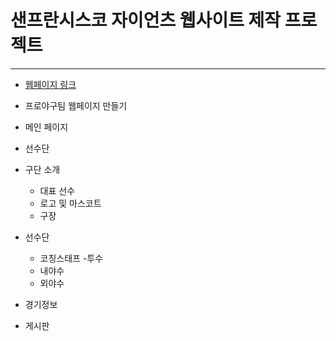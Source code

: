 # 샌프란시스코 자이언츠 웹사이트 제작 프로젝트

---

- [웹페이지 링크](http://54.180.115.34:8080/main/entrance)

- 프로야구팀 웹페이지 만들기





- 메인 페이지
- 선수단
- 구단 소개
  - 대표 선수
  - 로고 및 마스코트
  - 구장
- 선수단
  - 코칭스태프
  -투수
  - 내야수
  - 외야수
- 경기정보
- 게시판
